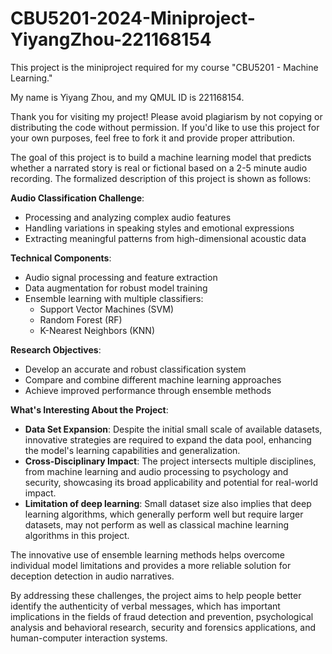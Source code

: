 # CBU5201-2024-Miniproject-YiyangZhou-221168154

This project is the miniproject required for my course "CBU5201 - Machine Learning."

My name is Yiyang Zhou, and my QMUL ID is 221168154.

Thank you for visiting my project!  Please avoid plagiarism by not copying or distributing the code without permission.  If you'd like to use this project for your own purposes, feel free to fork it and provide proper attribution.

The goal of this project is to build a machine learning model that predicts whether a narrated story is real or fictional based on a 2-5 minute audio recording. The formalized description of this project is shown as follows:

**Audio Classification Challenge**:
   - Processing and analyzing complex audio features
   - Handling variations in speaking styles and emotional expressions
   - Extracting meaningful patterns from high-dimensional acoustic data

**Technical Components**:
   - Audio signal processing and feature extraction
   - Data augmentation for robust model training
   - Ensemble learning with multiple classifiers:
     * Support Vector Machines (SVM)
     * Random Forest (RF)
     * K-Nearest Neighbors (KNN)

**Research Objectives**:
   - Develop an accurate and robust classification system
   - Compare and combine different machine learning approaches
   - Achieve improved performance through ensemble methods

**What's Interesting About the Project**:

- **Data Set Expansion**: Despite the initial small scale of available datasets, innovative strategies are required to expand the data pool, enhancing the model's learning capabilities and generalization.
- **Cross-Disciplinary Impact**: The project intersects multiple disciplines, from machine learning and audio processing to psychology and security, showcasing its broad applicability and potential for real-world impact.
- **Limitation of deep learning**: Small dataset size also implies that deep learning algorithms, which generally perform well but require larger datasets, may not perform as well as classical machine learning algorithms in this project.

The innovative use of ensemble learning methods helps overcome individual model limitations and provides a more reliable solution for deception detection in audio narratives.

By addressing these challenges, the project aims to help people better identify the authenticity of verbal messages, which has important implications in the fields of fraud detection and prevention, psychological analysis and behavioral research, security and forensics applications, and human-computer interaction systems.
